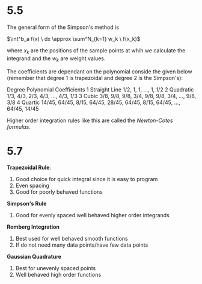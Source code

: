# 5.5

The general form of the Simpson's method is  

$\int^b_a f(x) \ dx \approx \sum^N_{k=1} w_k \ f(x_k)$

where $x_k$ are the positions of the sample points at whih we calculate the integrand and the $w_k$ are weight values.

The coefficients are dependant on the polynomial conside the given below (remember that degree 1 is trapezoidal and degree 2 is the Simpson's):

Degree  Polynomial    Coefficients
1       Straight Line 1/2, 1, 1, ..., 1, 1/2
2       Quadratic     1/3, 4/3, 2/3, 4/3, ..., 4/3, 1/3
3       Cubic         3/8, 9/8, 9/8, 3/4, 9/8, 9/8, 3/4, ..., 9/8, 3/8
4       Quartic       14/45, 64/45, 8/15, 64/45, 28/45, 64/45, 8/15, 64/45, ..., 64/45, 14/45

Higher order integration rules like this are called the _Newton-Cotes formulas_.

# 5.7

**Trapezoidal Rule**:
 1) Good choice for quick integral since it is easy to program  
 2) Even spacing  
 3) Good for poorly behaved functions

**Simpson's Rule**
 1) Good for evenly spaced well behaved higher order integrands
 
**Romberg Integration**
 1) Best used for well behaved smooth functions 
 2) If do not need many data points/have few data points
 
**Gaussian Quadrature**
 1) Best for unevenly spaced points
 2) Well behaved high order functions




